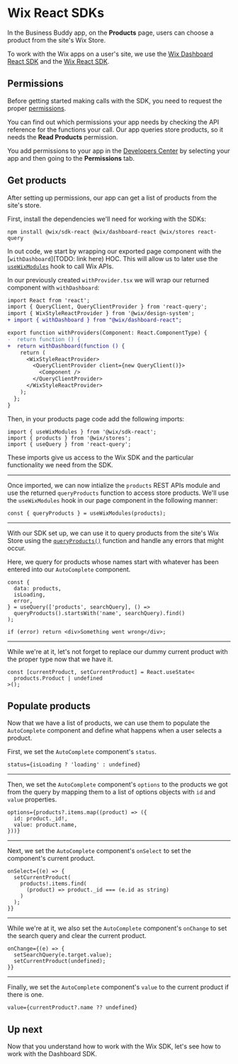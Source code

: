 # Wix React SDKs

In the Business Buddy app, on the **Products** page, users can choose a product from the site's Wix Store.

To work with the Wix apps on a user's site, we use the [Wix Dashboard React SDK](https://dev.wix.com/docs/sdk/api-reference/dashboard/react/introduction) and the [Wix React SDK](https://dev.wix.com/docs/sdk/api-reference/sdk-react/setup).

## Permissions

Before getting started making calls with the SDK, you need to request the proper [permissions](../framework/working_with_wix_apis.md#api-permissions).

You can find out which permissions your app needs by checking the API reference for the functions your call. Our app queries store products, so it needs the **Read Products** permission.

You add permissions to your app in the [Developers Center](https://dev.wix.com/) by selecting your app and then going to the **Permissions** tab.

## Get products

After setting up permissions, our app can get a list of products from the site's store.

First, install the dependencies we'll need for working with the SDKs:

```
npm install @wix/sdk-react @wix/dashboard-react @wix/stores react-query
```

In out code, we start by wrapping our exported page component with the [`withDashboard`](TODO: link here) HOC. This will allow us to later use the [`useWixModules`](https://dev.wix.com/docs/sdk/api-reference/sdk-react/hooks#usewixmodules) hook to call Wix APIs.

In our previously created `withProvider.tsx` we will wrap our returned component with `withDashboard`:

```diff
import React from 'react';
import { QueryClient, QueryClientProvider } from 'react-query';
import { WixStyleReactProvider } from '@wix/design-system';
+ import { withDashboard } from "@wix/dashboard-react";

export function withProviders(Component: React.ComponentType) {
-  return function () {
+  return withDashboard(function () {
    return (
      <WixStyleReactProvider>
        <QueryClientProvider client={new QueryClient()}>
          <Component />
        </QueryClientProvider>
      </WixStyleReactProvider>
    );
  };
}
```

Then, in your products page code add the following imports:

```tsx
import { useWixModules } from '@wix/sdk-react';
import { products } from '@wix/stores';
import { useQuery } from 'react-query';
```

These imports give us access to the Wix SDK and the particular functionality we need from the SDK.

---

Once imported, we can now intialize the `products` REST APIs module and use the returned `queryProducts` function to access store products. We'll use the `useWixModules` hook in our page component in the following manner:

```tsx
const { queryProducts } = useWixModules(products);
```

---

With our SDK set up, we can use it to query products from the site's Wix Store using the [`queryProducts()`](https://dev.wix.com/api/sdk/stores/products/queryproducts) function and handle any errors that might occur.

Here, we query for products whose names start with whatever has been entered into our `AutoComplete` component.

```tsx
const {
  data: products,
  isLoading,
  error,
} = useQuery(['products', searchQuery], () =>
  queryProducts().startsWith('name', searchQuery).find()
);

if (error) return <div>Something went wrong</div>;
```

---

While we're at it, let's not forget to replace our dummy current product with the proper type now that we have it.

```tsx
const [currentProduct, setCurrentProduct] = React.useState<
  products.Product | undefined
>();
```

## Populate products

Now that we have a list of products, we can use them to populate the `AutoComplete` component and define what happens when a user selects a product.

First, we set the `AutoComplete` component's `status`.

```tsx
status={isLoading ? 'loading' : undefined}
```

---

Then, we set the `AutoComplete` component's `options` to the products we got from the query by mapping them to a list of options objects with `id` and `value` properties.

```tsx
options={products?.items.map((product) => ({
  id: product._id!,
  value: product.name,
}))}
```

---

Next, we set the `AutoComplete` component's `onSelect` to set the component's current product.

```tsx
onSelect={(e) => {
  setCurrentProduct(
    products!.items.find(
      (product) => product._id === (e.id as string)
    )
  );
}}
```

---

While we're at it, we also set the `AutoComplete` component's `onChange` to set the search query and clear the current product.

```tsx
onChange={(e) => {
  setSearchQuery(e.target.value);
  setCurrentProduct(undefined);
}}
```

---

Finally, we set the `AutoComplete` component's `value` to the current product if there is one.

```tsx
value={currentProduct?.name ?? undefined}
```

## Up next

Now that you understand how to work with the Wix SDK, let's see how to work with the Dashboard SDK.
